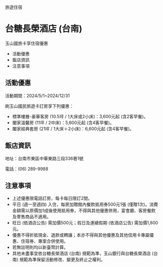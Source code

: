旅遊住宿

# 台糖長榮酒店 (台南)  

玉山國旅卡享住宿優惠

  * 活動優惠
  * 飯店資訊
  * 注意事項

## 活動優惠

活動期間：2024/5/1~2024/12/31

刷玉山國民旅遊卡訂房享下列優惠：

  * 標準樓層-豪華客房 (10.5坪 / 1大床或2小床)：3,600元起 (含2客早餐)。
  * 闔家溫馨房 (11坪 / 2中床)：5,600元起 (含4客早餐)。
  * 闔家經典套房 (21坪 / 1大床＋2小床)：6,600元起 (含4客早餐)。

## 飯店資訊

地址：台南市東區中華東路三段336巷1號

電話：(06) 289-9988

## 注意事項

  * 上述優惠限電話訂房，每卡每日限訂2間。
  * 平日 (週一至週四) 入住，每房加贈館內餐飲抵用券500元1張 (僅贈1次)。消費金額需以原價加1成後使用抵用券，不得與其他優惠併用，宴會廳、客房餐飲及寄售商品不適用。
  * 旺日 (依酒店公告) 需加價500元；假日及連續假期 (依酒店公告) 需加價1,800元。 
  * 優惠不得折抵現金、退款或轉讓；本亦不得與其他優惠及其他信用卡專屬優惠、住宿券、專案合併使用。
  * 若無註明則均以新臺幣計算。
  * 其他未盡事宜依台糖長榮酒店 (台南) 規範為準，玉山銀行與台糖長榮酒店 (台南) 規範為準保留活動修改、變更及終止之權利。

